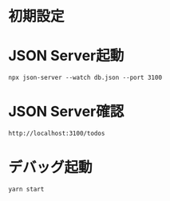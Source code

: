 # 初期設定

# JSON Server起動
`npx json-server --watch db.json --port 3100`

# JSON Server確認
`http://localhost:3100/todos`


# デバッグ起動
`yarn start`

